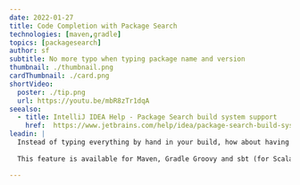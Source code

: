 ```yaml
---
date: 2022-01-27
title: Code Completion with Package Search
technologies: [maven,gradle]
topics: [packagesearch]
author: sf
subtitle: No more typo when typing package name and version 
thumbnail: ./thumbnail.png
cardThumbnail: ./card.png
shortVideo:
  poster: ./tip.png
  url: https://youtu.be/mbR8zTr1dqA
seealso:
  - title: IntelliJ IDEA Help - Package Search build system support
    href:  https://www.jetbrains.com/help/idea/package-search-build-system-support-limitations.html#maven_support
leadin: |
  Instead of typing everything by hand in your build, how about having autocompletion? Let Package Search help! When you add a new dependency, press **^+Space** (macOS) or **Ctrl+Space** (Windows/Linux). The IDE will suggest package names and version numbers. No more typos!
  
  This feature is available for Maven, Gradle Groovy and sbt (for Scala). Gradle Kotlin support is planned, we’ll let you know when it ships!

---
```

